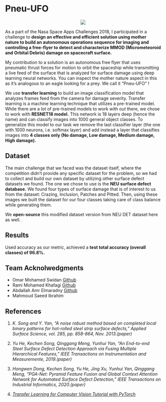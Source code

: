 # Pneu-UFO
<p align='center'>
<img src='https://images-2018.spaceappschallenge.org/team-photos/0-2STD6RzuMnRZwtpO4sh5NoWR8=/11913/width-800/'/>
</p>

As a part of the Nasa Space Apps Challenges 2018, I participated in a challenge to **design an effective and efficient solution using mother nature to build an autonomous operations sequence for imaging and controlling a free-flyer to detect and characterize MMOD (Micrometeoroid and Orbital Debris) damage on spacecraft surface.**

My contribution to a solution is an autonomous free flyer that uses pneumatic thrust forces for motion to orbit the spaceship while transmitting a live feed of the surface that is analyzed for surface damage using deep learning neural networks. You can inspect the mother nature aspect in this as it’s analogous to an eagle looking for a prey. We call it “Pneu-UFO” !

We use **transfer learning** to build an image classification model that analyzes frames feed from the camera for damage severity. Transfer learning is a machine learning technique that utilizes a pre-trained model. While there are a lot of pre-trained models to work with out there, we chose to work with **RESNET18 model.**
This network is 18 layers deep (hence the name) and can classify images into 1000 general object classes. To generalize this model to our task we remove the last classifier layer (the one with 1000 neurons, i.e. softmax layer) and add instead a layer that classifies images into **4 classes only (No damage, Low damage, Medium damage, High damage).** 


## Dataset
The main challenge that we faced was the dataset itself, where the competition didn’t provide any specific dataset for the problem, so we had to collect and build our own dataset by utilizing other surface defect datasets we found. The one we chose to use is the **NEU surface defect database.** We found four types of surface damage that is of interest to us from the dataset:  Crazing, Inclusion, Patches and Pitted. Then, using these images we built the dataset for our four classes taking care of class balance while generating them.

We **open-source** this modified dataset version from NEU DET dataset here as well.

## Results 
Used accuracy as our metric, achieved a **test total accuracy (overall classes) of 96.8%.**

## Team Acknolwedgments
- Omar Mohamed Swidan [Github](https://github.com/oswidan97)
- Rami Mohamed Khafagi [Github](https://github.com/ramikhafagi96)
- Abdallah Amr Elmaradny [Github](https://github.com/abdallahmaradny)
- Mahmoud Saeed Ibrahim

## References
1. *K. Song and Y. Yan, “A noise robust method based on completed local binary patterns for hot-rolled steel strip surface defects,” Applied Surface Science, vol. 285, pp. 858-864, Nov. 2013.(paper)*

2. *Yu He, Kechen Song, Qinggang Meng, Yunhui Yan, “An End-to-end Steel Surface Defect Detection Approach via Fusing Multiple Hierarchical Features,” IEEE Transactions on Instrumentation and Measuremente,  2019.(paper)*

3. *Hongwen Dong, Kechen Song, Yu He, Jing Xu, Yunhui Yan, Qinggang Meng, “PGA-Net: Pyramid Feature Fusion and Global Context Attention Network for Automated Surface Defect Detection,” IEEE Transactions on Industrial Informatics,  2020.(paper)*

4. *[Transfer Learning for Computer Vision Tutorial with PyTorch](https://pytorch.org/tutorials/beginner/transfer_learning_tutorial.html)*
